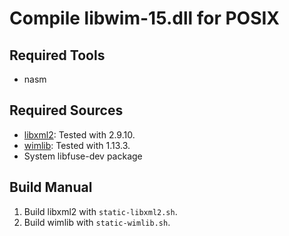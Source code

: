 # Compile libwim-15.dll for POSIX

## Required Tools

- nasm

## Required Sources

- [libxml2](http://www.xmlsoft.org/downloads.html): Tested with 2.9.10.
- [wimlib](https://wimlib.net/downloads/index.html): Tested with 1.13.3.
- System libfuse-dev package

## Build Manual

1. Build libxml2 with `static-libxml2.sh`.
2. Build wimlib with `static-wimlib.sh`.
